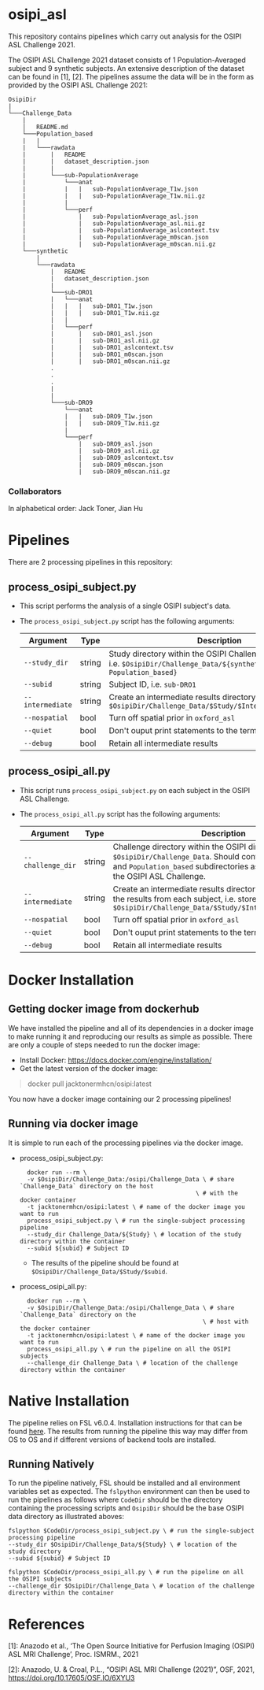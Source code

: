 # osipi_asl
This repository contains pipelines which carry out analysis for the OSIPI ASL Challenge 2021.

The OSIPI ASL Challenge 2021 dataset consists of 1 Population-Averaged subject and 9 synthetic subjects.
An extensive description of the dataset can be found in [1], [2].
The pipelines assume the data will be in the form as provided by the OSIPI ASL Challenge 2021:

```
OsipiDir
|
└───Challenge_Data
    |
    │   README.md
    └───Population_based
    |   |
    |   └───rawdata
    |       |   README
    |       |   dataset_description.json
    |       |
    |       └───sub-PopulationAverage
    |           └───anat
    |           |   |   sub-PopulationAverage_T1w.json
    |           |   |   sub-PopulationAverage_T1w.nii.gz
    |           |
    |           └───perf
    |               |   sub-PopulationAverage_asl.json
    |               |   sub-PopulationAverage_asl.nii.gz
    |               |   sub-PopulationAverage_aslcontext.tsv
    |               |   sub-PopulationAverage_m0scan.json
    |               |   sub-PopulationAverage_m0scan.nii.gz
    └───synthetic
        |
        └───rawdata
            |   README
            |   dataset_description.json
            |
            └───sub-DRO1
            |   └───anat
            |   |   |   sub-DRO1_T1w.json
            |   |   |   sub-DRO1_T1w.nii.gz
            |   |
            |   └───perf
            |       |   sub-DRO1_asl.json
            |       |   sub-DRO1_asl.nii.gz
            |       |   sub-DRO1_aslcontext.tsv
            |       |   sub-DRO1_m0scan.json
            |       |   sub-DRO1_m0scan.nii.gz
            .
            .
            .
            |
            |
            └───sub-DRO9
                └───anat
                |   |   sub-DRO9_T1w.json
                |   |   sub-DRO9_T1w.nii.gz
                |
                └───perf
                    |   sub-DRO9_asl.json
                    |   sub-DRO9_asl.nii.gz
                    |   sub-DRO9_aslcontext.tsv
                    |   sub-DRO9_m0scan.json
                    |   sub-DRO9_m0scan.nii.gz
```

### Collaborators
In alphabetical order: Jack Toner, Jian Hu

# Pipelines
There are 2 processing pipelines in this repository:

## process_osipi_subject.py
* This script performs the analysis of a single OSIPI subject's data.

* The `process_osipi_subject.py` script has the following arguments:

    Argument          |  Type          |  Description
    ------------------|----------------|---------------
    `--study_dir`     | string         | Study directory within the OSIPI Challenge_Data directory, i.e. `$OsipiDir/Challenge_Data/${synthetic, Population_based}`
    `--subid`         | string         | Subject ID, i.e. `sub-DRO1`
    `--intermediate`  | string         | Create an intermediate results directory, i.e. store results in `$OsipiDir/Challenge_Data/$Study/$IntermediateDir/$subid`
    `--nospatial`     | bool           | Turn off spatial prior in `oxford_asl`
    `--quiet`         | bool           | Don't ouput print statements to the terminal
    `--debug`         | bool           | Retain all intermediate results

## process_osipi_all.py
* This script runs `process_osipi_subject.py` on each subject in the OSIPI ASL Challenge.

* The `process_osipi_all.py` script has the following arguments:

    Argument          |  Type          |  Description
    ------------------|----------------|---------------
    `--challenge_dir` | string         | Challenge directory within the OSIPI directory, i.e. `$OsipiDir/Challenge_Data`. Should contain the `synthetic` and `Population_based` subdirectories as provided as part of the OSIPI ASL Challenge.
    `--intermediate`  | string         | Create an intermediate results directory in which to save the results from each subject, i.e. store results in `$OsipiDir/Challenge_Data/$Study/$IntermediateDir/$subid`
    `--nospatial`     | bool           | Turn off spatial prior in `oxford_asl`
    `--quiet`         | bool           | Don't ouput print statements to the terminal
    `--debug`         | bool           | Retain all intermediate results

# Docker Installation
## Getting docker image from dockerhub
We have installed the pipeline and all of its dependencies in a docker image to make running it and reproducing our results as simple as possible.
There are only a couple of steps needed to run the docker image:

* Install Docker: https://docs.docker.com/engine/installation/
* Get the latest version of the docker image: 
> docker pull jacktonermhcn/osipi:latest

You now have a docker image containing our 2 processing pipelines!

## Running via docker image
It is simple to run each of the processing pipelines via the docker image.
* process_osipi_subject.py:

        docker run --rm \
        -v $OsipiDir/Challenge_Data:/osipi/Challenge_Data \ # share `Challenge_Data` directory on the host
                                                        \ # with the docker container
        -t jacktonermhcn/osipi:latest \ # name of the docker image you want to run
        process_osipi_subject.py \ # run the single-subject processing pipeline
        --study_dir Challenge_Data/${Study} \ # location of the study directory within the container
        --subid ${subid} # Subject ID

    * The results of the pipeline should be found at `$OsipiDir/Challenge_Data/$Study/$subid`.
* process_osipi_all.py:

        docker run --rm \
        -v $OsipiDir/Challenge_Data:/osipi/Challenge_Data \ # share `Challenge_Data` directory on the
                                                          \ # host with the docker container
        -t jacktonermhcn/osipi:latest \ # name of the docker image you want to run
        process_osipi_all.py \ # run the pipeline on all the OSIPI subjects
        --challenge_dir Challenge_Data \ # location of the challenge directory within the container

# Native Installation
The pipeline relies on FSL v6.0.4.
Installation instructions for that can be found [here](https://fsl.fmrib.ox.ac.uk/fsl/fslwiki/FslInstallation).
The results from running the pipeline this way may differ from OS to OS and if different versions of backend tools are installed.

## Running Natively
To run the pipeline natively, FSL should be installed and all environment variables set as expected.
The `fslpython` environment can then be used to run the pipelines as follows where `CodeDir` should be the directory containing the processing scripts and `OsipiDir` should be the base OSIPI data directory as illustrated aboves:

    fslpython $CodeDir/process_osipi_subject.py \ # run the single-subject processing pipeline
    --study_dir $OsipiDir/Challenge_Data/${Study} \ # location of the study directory
    --subid ${subid} # Subject ID

    fslpython $CodeDir/process_osipi_all.py \ # run the pipeline on all the OSIPI subjects
    --challenge_dir $OsipiDir/Challenge_Data \ # location of the challenge directory within the container


# References
[1]: Anazodo et al., ‘The Open Source Initiative for Perfusion Imaging (OSIPI) ASL MRI Challenge’, Proc. ISMRM., 2021

[2]: Anazodo, U. & Croal, P.L., “OSIPI ASL MRI Challenge (2021)”, OSF, 2021, 
https://doi.org/10.17605/OSF.IO/6XYU3